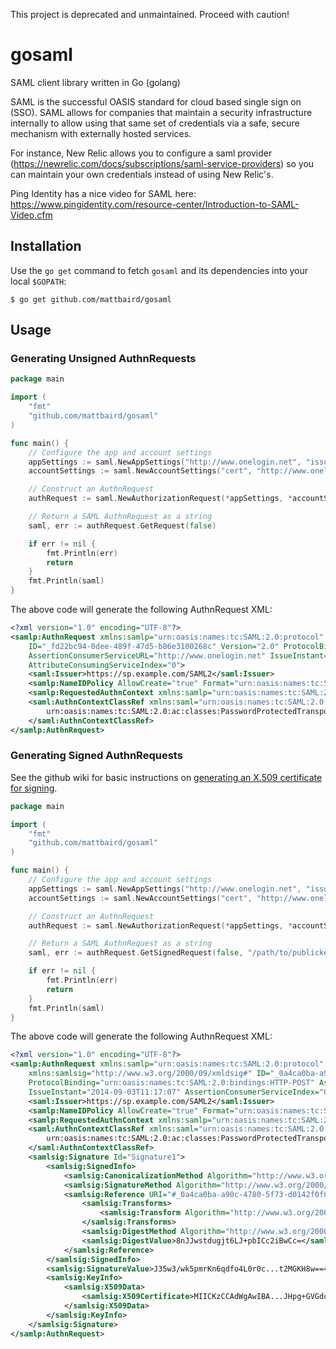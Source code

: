 This project is deprecated and unmaintained. Proceed with caution!

gosaml
======

SAML client library written in Go (golang)

SAML is the successful OASIS standard for cloud based single sign on (SSO). SAML allows for companies that maintain a security infrastructure internally to allow using that same set of credentials via a safe, secure mechanism with externally hosted services.

For instance, New Relic allows you to configure a saml provider (https://newrelic.com/docs/subscriptions/saml-service-providers) so you can maintain your own credentials instead of using New Relic's.

Ping Identity has a nice video for SAML here: https://www.pingidentity.com/resource-center/Introduction-to-SAML-Video.cfm

Installation
------------

Use the `go get` command to fetch `gosaml` and its dependencies into your local `$GOPATH`:

    $ go get github.com/mattbaird/gosaml

Usage
-----

### Generating Unsigned AuthnRequests

```go
package main

import (
    "fmt"
    "github.com/mattbaird/gosaml"
)

func main() {
    // Configure the app and account settings
    appSettings := saml.NewAppSettings("http://www.onelogin.net", "issuer")
    accountSettings := saml.NewAccountSettings("cert", "http://www.onelogin.net")

    // Construct an AuthnRequest
    authRequest := saml.NewAuthorizationRequest(*appSettings, *accountSettings)

    // Return a SAML AuthnRequest as a string
    saml, err := authRequest.GetRequest(false)

    if err != nil {
        fmt.Println(err)
        return
    }
    fmt.Println(saml)
}
```

The above code will generate the following AuthnRequest XML:

```xml
<?xml version="1.0" encoding="UTF-8"?>
<samlp:AuthnRequest xmlns:samlp="urn:oasis:names:tc:SAML:2.0:protocol" xmlns:saml="urn:oasis:names:tc:SAML:2.0:assertion"
    ID="_fd22bc94-0dee-489f-47d5-b86e3100268c" Version="2.0" ProtocolBinding="urn:oasis:names:tc:SAML:2.0:bindings:HTTP-POST"
    AssertionConsumerServiceURL="http://www.onelogin.net" IssueInstant="2014-09-02T13:15:28" AssertionConsumerServiceIndex="0"
    AttributeConsumingServiceIndex="0">
    <saml:Issuer>https://sp.example.com/SAML2</saml:Issuer>
    <samlp:NameIDPolicy AllowCreate="true" Format="urn:oasis:names:tc:SAML:2.0:nameid-format:transient"></samlp:NameIDPolicy>
    <samlp:RequestedAuthnContext xmlns:samlp="urn:oasis:names:tc:SAML:2.0:protocol" Comparison="exact"></samlp:RequestedAuthnContext>
    <saml:AuthnContextClassRef xmlns:saml="urn:oasis:names:tc:SAML:2.0:assertion">
        urn:oasis:names:tc:SAML:2.0:ac:classes:PasswordProtectedTransport
    </saml:AuthnContextClassRef>
</samlp:AuthnRequest>
```

### Generating Signed AuthnRequests

See the github wiki for basic instructions on [generating an X.509 certificate for signing](https://github.com/mattbaird/gosaml/wiki/Generating-an-X.509-Certificate-for-Signing).

```go
package main

import (
    "fmt"
    "github.com/mattbaird/gosaml"
)

func main() {
    // Configure the app and account settings
    appSettings := saml.NewAppSettings("http://www.onelogin.net", "issuer")
    accountSettings := saml.NewAccountSettings("cert", "http://www.onelogin.net")

    // Construct an AuthnRequest
    authRequest := saml.NewAuthorizationRequest(*appSettings, *accountSettings)

    // Return a SAML AuthnRequest as a string
    saml, err := authRequest.GetSignedRequest(false, "/path/to/publickey.cer", "/path/to/privatekey.pem")

    if err != nil {
        fmt.Println(err)
        return
    }
    fmt.Println(saml)
}
```

The above code will generate the following AuthnRequest XML:

```xml
<?xml version="1.0" encoding="UTF-8"?>
<samlp:AuthnRequest xmlns:samlp="urn:oasis:names:tc:SAML:2.0:protocol" xmlns:saml="urn:oasis:names:tc:SAML:2.0:assertion"
    xmlns:samlsig="http://www.w3.org/2000/09/xmldsig#" ID="_0a4ca0ba-a90c-4780-5f73-d0142f0f0c0f" Version="2.0"
    ProtocolBinding="urn:oasis:names:tc:SAML:2.0:bindings:HTTP-POST" AssertionConsumerServiceURL="http://www.onelogin.net"
    IssueInstant="2014-09-03T11:17:07" AssertionConsumerServiceIndex="0" AttributeConsumingServiceIndex="0">
    <saml:Issuer>https://sp.example.com/SAML2</saml:Issuer>
    <samlp:NameIDPolicy AllowCreate="true" Format="urn:oasis:names:tc:SAML:2.0:nameid-format:transient"/>
    <samlp:RequestedAuthnContext xmlns:samlp="urn:oasis:names:tc:SAML:2.0:protocol" Comparison="exact"/>
    <saml:AuthnContextClassRef xmlns:saml="urn:oasis:names:tc:SAML:2.0:assertion">
        urn:oasis:names:tc:SAML:2.0:ac:classes:PasswordProtectedTransport
    </saml:AuthnContextClassRef>
    <samlsig:Signature Id="Signature1">
        <samlsig:SignedInfo>
            <samlsig:CanonicalizationMethod Algorithm="http://www.w3.org/2001/10/xml-exc-c14n#"/>
            <samlsig:SignatureMethod Algorithm="http://www.w3.org/2000/09/xmldsig#rsa-sha1"/>
            <samlsig:Reference URI="#_0a4ca0ba-a90c-4780-5f73-d0142f0f0c0f">
                <samlsig:Transforms>
                    <samlsig:Transform Algorithm="http://www.w3.org/2000/09/xmldsig#enveloped-signature"/>
                </samlsig:Transforms>
                <samlsig:DigestMethod Algorithm="http://www.w3.org/2000/09/xmldsig#sha1"/>
                <samlsig:DigestValue>8nJJwstdugjt6LJ+pbICc2iBwCc=</samlsig:DigestValue>
            </samlsig:Reference>
        </samlsig:SignedInfo>
        <samlsig:SignatureValue>J35w3/wk5pmrKn6qdfo4L0r0c...t2MGKH8w==</samlsig:SignatureValue>
        <samlsig:KeyInfo>
            <samlsig:X509Data>
                <samlsig:X509Certificate>MIICKzCCAdWgAwIBA...JHpg+GVGdcCty+4xA==</samlsig:X509Certificate>
            </samlsig:X509Data>
        </samlsig:KeyInfo>
    </samlsig:Signature>
</samlp:AuthnRequest>
```

